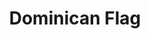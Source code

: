 ---
pid: llp608
title: Dominican Flag
location_transcription: D.R.
coordinates: "[-69.942741404508, 18.495001221484]"
zipcode: '19120'
gen_neighborhood: North Philadelphia
neighborhood: Logan,Olney
outside_phl: 
age: '13'
age_range: 13-19
instagram: 
image_file_name: llp_608.jpg
proposal_transcription: Dominican flag - it represents peace and liberty
topic: Freedom,Race Ethnicity
topic_summary: 0, 0
type: Sculpture Statue
keywords_other: 
credit: Sheily G
image_labels: 
twitter: 
facebook: 
permalink: "/monuments/llp608/"
layout: item-page
---